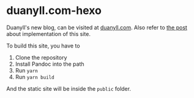 # duanyll.com-hexo

Duanyll's new blog, can be visited at [duanyll.com](https://duanyll.com). Also refer to [the post](https://duanyll.com/2023/02/10/Migrate-To-Hexo/) about implementation of this site.

To build this site, you have to

1. Clone the repository
2. Install Pandoc into the path
3. Run `yarn`
4. Run `yarn build`

And the static site will be inside the `public` folder.
